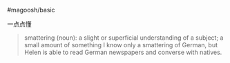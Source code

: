 #magoosh/basic

一点点懂

> smattering (noun): a slight or superficial understanding of a subject; a small amount of something 
I know only a smattering of German, but Helen is able to read German newspapers and converse with natives. 

